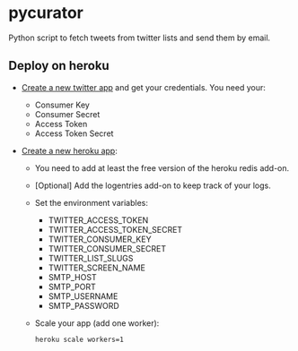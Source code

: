 pycurator
=========

Python script to fetch tweets from twitter lists and send them by email.


## Deploy on heroku

- [Create a new twitter app](https://apps.twitter.com/) and get your credentials. You need your:
  - Consumer Key
  - Consumer Secret
  - Access Token
  - Access Token Secret
  
- [Create a new heroku app](https://dashboard.heroku.com/new):
  - You need to add at least the free version of the heroku redis add-on.
  - [Optional] Add the logentries add-on to keep track of your logs.
  - Set the environment variables:
    - TWITTER_ACCESS_TOKEN
    - TWITTER_ACCESS_TOKEN_SECRET
    - TWITTER_CONSUMER_KEY
    - TWITTER_CONSUMER_SECRET
    - TWITTER_LIST_SLUGS
    - TWITTER_SCREEN_NAME
    - SMTP_HOST
    - SMTP_PORT
    - SMTP_USERNAME
    - SMTP_PASSWORD
  - Scale your app (add one worker):
  
    ```shell
    heroku scale workers=1
    ```
